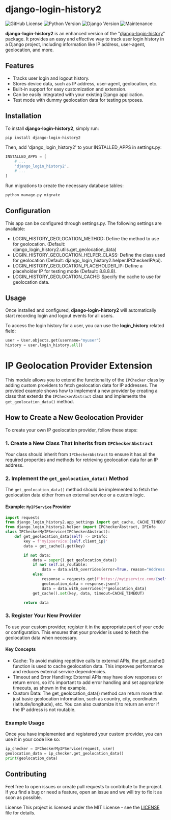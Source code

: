 # django-login-history2

![GitHub License](https://img.shields.io/github/license/riquedev/django-login-history2)
![Python Version](https://img.shields.io/badge/python-3.8%2B-blue)
![Django Version](https://img.shields.io/badge/django-3.2%2B-green)
![Maintenance](https://img.shields.io/maintenance/yes/2025)

**django-login-history2** is an enhanced version of the "[django-login-history](https://github.com/Dolidodzik/django-login-history)" package. It provides an easy and effective way to track user login history in a Django project, including information like IP address, user-agent, geolocation, and more.

## Features

- Tracks user login and logout history.
- Stores device data, such as IP address, user-agent, geolocation, etc.
- Built-in support for easy customization and extension.
- Can be easily integrated with your existing Django application.
- Test mode with dummy geolocation data for testing purposes.

## Installation

To install **django-login-history2**, simply run:

```bash
pip install django-login-history2
```

Then, add 'django_login_history2' to your INSTALLED_APPS in settings.py:

```python
INSTALLED_APPS = [
    # ...
    'django_login_history2',
    # ...
]
```
Run migrations to create the necessary database tables:
```bash
python manage.py migrate
```

## Configuration
This app can be configured through settings.py. The following settings are available:

- LOGIN_HISTORY_GEOLOCATION_METHOD: Define the method to use for geolocation. (Default: django_login_history2.utils.get_geolocation_data)
- LOGIN_HISTORY_GEOLOCATION_HELPER_CLASS: Define the class used for geolocation (Default: django_login_history2.helper.IPCheckerIPApi).
- LOGIN_HISTORY_GEOLOCATION_PLACEHOLDER_IP: Define a placeholder IP for testing mode (Default: 8.8.8.8).
- LOGIN_HISTORY_GEOLOCATION_CACHE: Specify the cache to use for geolocation data.

## Usage
Once installed and configured, __django-login-history2__ will automatically start recording login and logout events for all users.

To access the login history for a user, you can use the __login_history__ related field:

```python
user = User.objects.get(username="myuser")
history = user.login_history.all()
```

# IP Geolocation Provider Extension

This module allows you to extend the functionality of the `IPChecker` class by adding custom providers to fetch geolocation data for IP addresses. The provided example shows how to implement a new provider by creating a class that extends the `IPCheckerAbstract` class and implements the `get_geolocation_data()` method.

## How to Create a New Geolocation Provider

To create your own IP geolocation provider, follow these steps:

### 1. Create a New Class That Inherits from `IPCheckerAbstract`

Your class should inherit from `IPCheckerAbstract` to ensure it has all the required properties and methods for retrieving geolocation data for an IP address.

### 2. Implement the `get_geolocation_data()` Method

The `get_geolocation_data()` method should be implemented to fetch the geolocation data either from an external service or a custom logic.

#### Example: `MyIPService` Provider

```python
import requests
from django_login_history2.app_settings import get_cache, CACHE_TIMEOUT
from django_login_history2.helper import IPCheckerAbstract, IPInfo
class IPCheckerMyIPService(IPCheckerAbstract):
    def get_geolocation_data(self) -> IPInfo:        
        key = f'myipservice:{self.client_ip}'
        data = get_cache().get(key)

        if not data:
            data = super().get_geolocation_data()
            if not self.is_routable:
                data = data.with_overrides(error=True, reason="Address not routable")
            else:                
                response = requests.get(f'https://myipservice.com/{self.client_ip}/json/', timeout=60)
                geolocation_data = response.json()
                data = data.with_overrides(**geolocation_data)            
            get_cache().set(key, data, timeout=CACHE_TIMEOUT)

        return data
```
### 3. Register Your New Provider
To use your custom provider, register it in the appropriate part of your code or configuration. This ensures that your provider is used to fetch the geolocation data when necessary.

#### Key Concepts
- Cache: To avoid making repetitive calls to external APIs, the get_cache() function is used to cache geolocation data. This improves performance and reduces external service dependencies.
- Timeout and Error Handling: External APIs may have slow responses or return errors, so it's important to add error handling and set appropriate timeouts, as shown in the example.
- Custom Data: The get_geolocation_data() method can return more than just basic geolocation information, such as country, city, coordinates (latitude/longitude), etc. You can also customize it to return an error if the IP address is not routable.

### Example Usage
Once you have implemented and registered your custom provider, you can use it in your code like so:

```python
ip_checker = IPCheckerMyIPService(request, user)
geolocation_data = ip_checker.get_geolocation_data()
print(geolocation_data)
```

## Contributing
Feel free to open issues or create pull requests to contribute to the project. If you find a bug or need a feature, open an issue and we will try to fix it as soon as possible.

License
This project is licensed under the MIT License - see the [LICENSE](./LICENSE) file for details.
